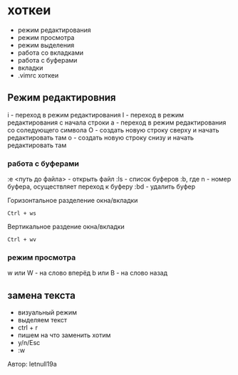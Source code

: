 # хоткеи

- режим редактирования
- режим просмотра
- режим выделения
- работа со вкладками
- работа с буферами
- вкладки
- .vimrc хоткеи

## Режим редактировния

i - переход в режим редактирования
I - переход в режим редактирования с начала строки
a - переход в режим редактирования со соледующего символа
O - создать новую строку сверху и начать редактировать там
o - создать новую строку снизу и начать редактировать там

### работа с буферами

:e <путь до файла> - открыть файл 
:ls - список буферов
:b<n>, где n - номер буфера, осуществляет переход к буферу
:bd - удалить буфер

Горизонтальное разделение окна/вкладки
```
Ctrl + ws
```

Вертикальное раздение окна/вкладки
```
Ctrl + wv
```
### режим просмотра

w или W - на слово вперёд
b или B - на слово назад

## замена текста

- визуальный режим
- выделяем текст
- ctrl + r
- пишем на что заменить хотим
- y/n/Esc
- :w

Автор: letnull19a
